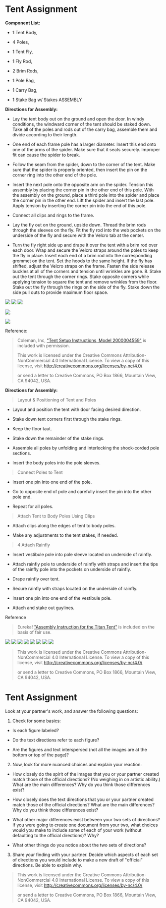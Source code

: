 # Tent Assignment
**Component List:**

-   1 Tent Body,

-   4 Poles,

-   1 Tent Fly,

-   1 Fly Rod,

-   2 Brim Rods,

-   1 Pole Bag,

-   1 Carry Bag,

-   1 Stake Bag w/ Stakes ASSEMBLY

**Directions for Assembly:**

-   Lay the tent body out on the ground and open the door. In windy conditions, the windward corner of the tent should be staked down. Take all of the poles and rods out of the carry bag, assemble them and divide according to their length.

-   One end of each frame pole has a larger diameter. Insert this end onto one of the arms of the spider. Make sure that it seats securely. Improper fit can cause the spider to break.

-   Follow the seam from the spider, down to the corner of the tent. Make sure that the spider is properly oriented, then insert the pin on the corner ring into the other end of the pole.

-   Insert the next pole onto the opposite arm on the spider. Tension this assembly by placing the corner pin in the other end of this pole. With the assembly on the ground, place a third pole into the spider and place the corner pin in the other end. Lift the spider and insert the last pole. Apply tension by inserting the corner pin into the end of this pole.

-   Connect all clips and rings to the frame.

-   Lay the fly out on the ground, upside down. Thread the brim rods through the sleeves on the fly. Fit the fly rod into the web pockets on the underside of the fly and secure with the Velcro tab at the center.

-   Turn the fly right side up and drape it over the tent with a brim rod over each door. Wrap and secure the Velcro straps around the poles to keep the fly in place. Insert each end of a brim rod into the corresponding grommet on the tent. Set the hoods to the same height. If the fly has shifted, adjust the Velcro straps on the frame. Fasten the side release buckles at all of the corners and tension until wrinkles are gone. 8. Stake out the tent through the corner rings. Stake opposite corners while applying tension to square the tent and remove wrinkles from the floor. Stake out the fly through the rings on the side of the fly. Stake down the side pull outs to provide maximum floor space.

![](../../_static/chaper10/Photos/Tent1/1.jpg)
![](../../_static/chaper10/Photos/Tent1/2.jpg)
![](../../_static/chaper10/Photos/Tent1/3.jpg)

![](../../_static/chaper10/Photos/Tent1/4.jpg)

![](../../_static/chaper10/Photos/Tent1/5.jpg)

Reference:

> Coleman, Inc, ["Tent Setup Instructions, Model 2000004559"](https://images-eu.ssl-images-amazon.com/images/I/A1IqnG4BI%2BS.pdf) is included with permission.
>
>
> This work is licensed under the Creative Commons Attribution-NonCommercial 4.0 International License. To view a copy of this license, visit <http://creativecommons.org/licenses/by-nc/4.0/>
>
> or send a letter to Creative Commons, PO Box 1866, Mountain View, CA 94042, USA.
>
**Directions for Assembly:**

> Layout & Positioning of Tent and Poles

-   Layout and position the tent with door facing desired direction.

-   Stake down tent corners first through the stake rings.

-   Keep the floor taut.

-   Stake down the remainder of the stake rings.

-   Assemble all poles by unfolding and interlocking the shock-corded pole sections.

-   Insert the body poles into the pole sleeves.

> Connect Poles to Tent

-   Insert one pin into one end of the pole.

-   Go to opposite end of pole and carefully insert the pin into the other pole end.

-   Repeat for all poles.

> Attach Tent to Body Poles Using Clips

-   Attach clips along the edges of tent to body poles.

-   Make any adjustments to the tent stakes, if needed.

> 4 Attach Rainfly

-   Insert vestibule pole into pole sleeve located on underside of rainfly.

-   Attach rainfly pole to underside of rainfly with straps and insert the tips of the rainfly pole into the pockets on underside of rainfly.

-   Drape rainfly over tent.

-   Secure rainfly with straps located on the underside of rainfly.

-   Insert one pin into one end of the vestibule pole.

-   Attach and stake out guylines.

Reference

> Eureka! ["Assembly Instruction for the Titan Tent"](https://www.eurekacamping.com/sites/eurekacamping_site/files/Archive/TITAN09IM.pdf) is included on the basis of fair use.

![](../../_static/chaper10/Photos/Tent2/1.jpg)
![](../../_static/chaper10/Photos/Tent2/2.jpg)
![](../../_static/chaper10/Photos/Tent2/3.jpg)
![](../../_static/chaper10/Photos/Tent2/4.jpg)
![](../../_static/chaper10/Photos/Tent2/5.jpg)
![](../../_static/chaper10/Photos/Tent2/6.jpg)
![](../../_static/chaper10/Photos/Tent2/7.jpg)
![](../../_static/chaper10/Photos/Tent2/8.jpg)

>
> This work is licensed under the Creative Commons Attribution-NonCommercial 4.0 International License. To view a copy of this license, visit <http://creativecommons.org/licenses/by-nc/4.0/>
>
> or send a letter to Creative Commons, PO Box 1866, Mountain View, CA 94042, USA.
>

# Tent Assignment
Look at your partner's work, and answer the following questions:

1.  Check for some basics:

 - Is each figure labeled?

 - Do the text directions refer to each figure?

 - Are the figures and text interspersed (not all the images are at the bottom or top of the page)?

2.  Now, look for more nuanced choices and explain your reaction:

 - How closely do the spirit of the images that you or your partner created match those of the official directions? (No weighing in on artistic ability.) What are the main differences? Why do you think those differences exist?

 - How closely does the text directions that you or your partner created match those of the official directions? What are the main differences? Why do you think those differences exist?

 - What other major differences exist between your two sets of directions? If you were going to create one document from your two, what choices would you make to include some of each of your work (without defaulting to the official directions)? Why?

 - What other things do you notice about the two sets of directions?

3.  Share your finding with your partner. Decide which aspects of each set of directions you would include to make a new draft of "official" directions. Be able to explain why.


> This work is licensed under the Creative Commons Attribution-NonCommercial 4.0 International License. To view a copy of this license, visit <http://creativecommons.org/licenses/by-nc/4.0/>
>
> or send a letter to Creative Commons, PO Box 1866, Mountain View, CA 94042, USA.


